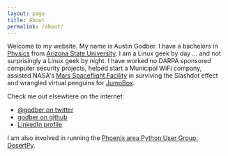 ```yaml
---
layout: page
title: About
permalink: /about/
---
```


Welcome to my website. My name is Austin Godber. I have a bachelors in
[Physics](http://phy.asu.edu/) from [Arizona State
University](http://www.asu.edu/). I am a Linux geek by day ... and not
surprisingly a Linux geek by night. I have worked no DARPA sponsored
computer security projects, helped start a Municipal WiFi company,
assisted NASA's [Mars Spaceflight Facility](http://www.mars.asu.edu/) in
surviving the Slashdot effect and wrangled virtual penguins for
[JumpBox](http://www.jumpbox.com/).

Check me out elsewhere on the internet:

* [@godber on twitter](http://twitter.com/godber)
* [godber on github](http://github.com/godber)
* [LinkedIn profile](http://www.linkedin.com/in/godber)

I am also involved in running the [Phoenix area Python User Group:
DesertPy](http://desertpy.com).
